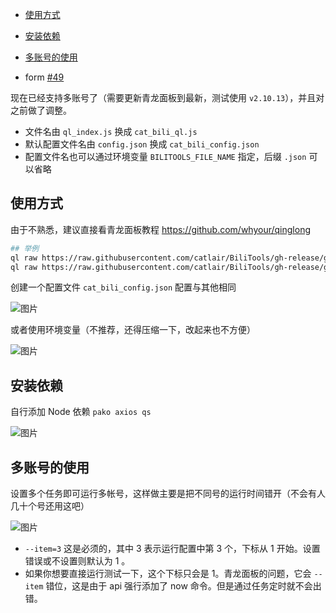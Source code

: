 - [使用方式](#使用方式)
- [安装依赖](#安装依赖)
- [多账号的使用](#多账号的使用)

- form [#49](https://github.com/catlair/BiliTools/issues/49)

现在已经支持多账号了（需要更新青龙面板到最新，测试使用 `v2.10.13`），并且对之前做了调整。

- 文件名由 `ql_index.js` 换成 `cat_bili_ql.js`
- 默认配置文件名由 `config.json` 换成 `cat_bili_config.json`
- 配置文件名也可以通过环境变量 `BILITOOLS_FILE_NAME` 指定，后缀 `.json` 可以省略

## 使用方式

由于不熟悉，建议直接看青龙面板教程 <https://github.com/whyour/qinglong>

```bash
## 举例
ql raw https://raw.githubusercontent.com/catlair/BiliTools/gh-release/gh-release/cat_bili_ql.js # 正式版
ql raw https://raw.githubusercontent.com/catlair/BiliTools/gh-release/gh-release-dev/cat_bili_ql.js # 开发版
```

创建一个配置文件
`cat_bili_config.json` 配置与其他相同

![图片](https://user-images.githubusercontent.com/81743795/148545405-3c9db19d-c3c9-46d2-b600-7bad0667337a.png)

或者使用环境变量（不推荐，还得压缩一下，改起来也不方便）

![图片](https://user-images.githubusercontent.com/81743795/148545529-73c95e3d-219f-4bf9-b266-7ad03bd9e9be.png)

## 安装依赖

自行添加 Node 依赖 `pako axios qs`

![图片](https://user-images.githubusercontent.com/81743795/148546806-4919be4a-de7d-4edb-864f-605ec5e8261a.png)

## 多账号的使用

设置多个任务即可运行多帐号，这样做主要是把不同号的运行时间错开（不会有人几十个号还用这吧）

![图片](https://user-images.githubusercontent.com/81743795/148544689-dc8914cc-1634-4c94-8c4a-e17ed5e18707.png)

- `--item=3` 这是必须的，其中 3 表示运行配置中第 3 个，下标从 1 开始。设置错误或不设置则默认为 1 。
- 如果你想要直接运行测试一下，这个下标只会是 1。青龙面板的问题，它会 `--item` 错位，这是由于 api 强行添加了 now 命令。但是通过任务定时就不会出错。
